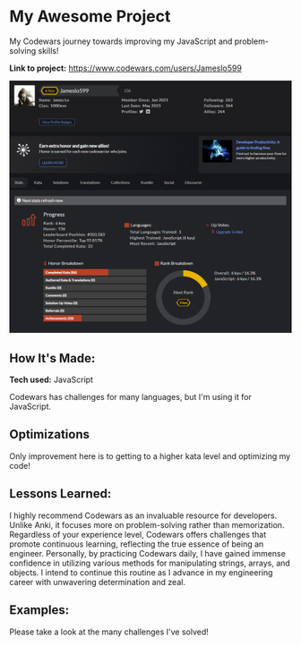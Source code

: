 # My Awesome Project
My Codewars journey towards improving my JavaScript and problem-solving skills!

**Link to project:** https://www.codewars.com/users/Jameslo599

![codewars profile](/images/codewars.png)

## How It's Made:

**Tech used:** JavaScript

Codewars has challenges for many languages, but I'm using it for JavaScript.

## Optimizations
Only improvement here is to getting to a higher kata level and optimizing my code!

## Lessons Learned:

I highly recommend Codewars as an invaluable resource for developers. Unlike Anki, it focuses more on problem-solving rather than memorization. Regardless of your experience level, Codewars offers challenges that promote continuous learning, reflecting the true essence of being an engineer. Personally, by practicing Codewars daily, I have gained immense confidence in utilizing various methods for manipulating strings, arrays, and objects. I intend to continue this routine as I advance in my engineering career with unwavering determination and zeal.

## Examples:
Please take a look at the many challenges I've solved!

